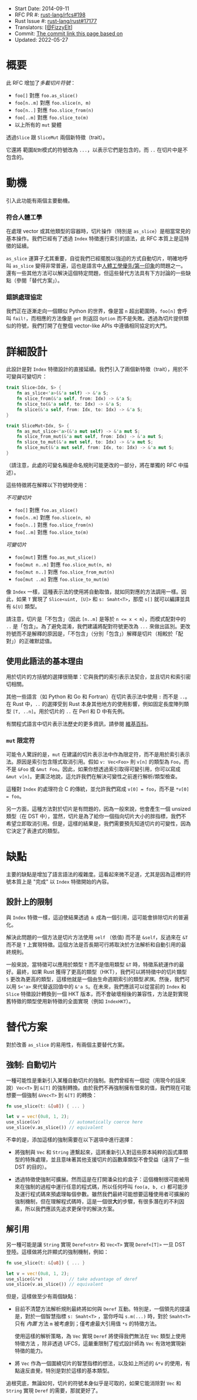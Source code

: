 - Start Date: 2014-09-11
- RFC PR #: [rust-lang/rfcs#198](https://github.com/rust-lang/rfcs/pull/198)
- Rust Issue #: [rust-lang/rust#17177](https://github.com/rust-lang/rust/issues/17177)
- Translators: [[@FizzyElt](https://github.com/FizzyElt)]
- Commit: [The commit link this page based on](https://github.com/rust-lang/rfcs/blob/4009b546172c558a1cfa0f39dd81c896312f73d5/text/0198-slice-notation.md)
- Updated: 2022-05-27

# 概要

此 RFC 增加了*多載切片符號*：

- `foo[]` 對應 `foo.as_slice()`
- `foo[n..m]` 對應 `foo.slice(n, m)`
- `foo[n..]` 對應 `foo.slice_from(n)`
- `foo[..m]` 對應 `foo.slice_to(m)`
- 以上所有的 `mut` 變體

透過`Slice` 跟 `SliceMut` 兩個新特徵（trait）。

它還將 範圍`配對`模式的符號改為 `...`，以表示它們是包含的，而 `..` 在切片中是不包含的。

# 動機

引入此功能有兩個主要動機。

### 符合人體工學

在處理 vector 或其他類型的容器時，切片操作（特別是 `as_slice`）是相當常見的基本操作。我們已經有了透過 `Index` 特徵進行索引的語法，此 RFC 本質上是這特徵的延續。

`as_slice` 運算子尤其重要，自從我們已經擺脫以強迫的方式自動切片，明確地呼叫 `as_slice` 變得非常普遍，這也是語言中[人體工學優先/第一印象](https://github.com/rust-lang/rust/issues/14983)的問題之一。還有一些其他方法可以解決這個特定問題，但這些替代方法具有下方討論的一些缺點（參閱「替代方案」）。

### 錯誤處理協定

我們正在逐漸走向一個類似 Python 的世界，像是當 `n` 超出範圍時，`foo[n]` 會呼叫 `fail!`，而相應的方法像是 `get` 則返回 `Option` 而不是失敗。透過為切片提供類似的符號，我們打開了在整個 vector-like APIs 中遵循相同協定的大門。

# 詳細設計

此設計是對 `Index` 特徵設計的直接延續。我們引入了兩個新特徵（trait），用於不可變與可變切片：

```rust
trait Slice<Idx, S> {
    fn as_slice<'a>(&'a self) -> &'a S;
    fn slice_from(&'a self, from: Idx) -> &'a S;
    fn slice_to(&'a self, to: Idx) -> &'a S;
    fn slice(&'a self, from: Idx, to: Idx) -> &'a S;
}

trait SliceMut<Idx, S> {
    fn as_mut_slice<'a>(&'a mut self) -> &'a mut S;
    fn slice_from_mut(&'a mut self, from: Idx) -> &'a mut S;
    fn slice_to_mut(&'a mut self, to: Idx) -> &'a mut S;
    fn slice_mut(&'a mut self, from: Idx, to: Idx) -> &'a mut S;
}
```

（請注意，此處的可變名稱是命名規則可能更改的一部分，將在單獨的 RFC 中描述）。

這些特徵將在解釋以下符號時使用：

*不可變切片*

- `foo[]` 對應 `foo.as_slice()`
- `foo[n..m]` 對應 `foo.slice(n, m)`
- `foo[n..]` 對應 `foo.slice_from(n)`
- `foo[..m]` 對應 `foo.slice_to(m)`

*可變切片*

- `foo[mut]` 對應 `foo.as_mut_slice()`
- `foo[mut n..m]` 對應 `foo.slice_mut(n, m)`
- `foo[mut n..]` 對應 `foo.slice_from_mut(n)`
- `foo[mut ..m]` 對應 `foo.slice_to_mut(m)`

像 `Index` 一樣，這種表示法的使用將自動取值，就如同對應的方法調用一樣。因此，如果 `T` 實現了 `Slice<uint, [U]>` 和 `s: Smaht<T>`，那麼 `s[]` 就可以編譯並具有 `&[U]` 類型。

請注意，切片是「不包含」（因此 `[n..m]` 是等於 `n <= x < m`），而模式配對中的 `..` 是「包含」。為了避免混淆，我們建議將配對符號更改為 `...` 來做出區別。更改符號而不是解釋的原因是，「不包含」（分別「包含」）解釋是切片（相較於「配對」）的正確默認值。

## 使用此語法的基本理由

用於切片的方括號的選擇很簡單：它與我們的索引表示法契合，並且切片和索引密切相關。

其他一些語言（如 Python 和 Go 和 Fortran）在切片表示法中使用 `:` 而不是 `..`。在 Rust 中，`..` 的選擇受到 Rust 本身其他地方的使用影響，例如固定長度陣列類型 `[T, ..n]`。用於切片的 `..` 在 Perl 和 D 中有先例。

有關程式語言中切片表示法歷史的更多資訊，請參閱 [維基百科](http://en.wikipedia.org/wiki/Array_slicing)。

### `mut` 限定符

可能令人驚訝的是，`mut` 在建議的切片表示法中作為限定符，而不是用於索引表示法。原因是索引包含隱式取消引用。假如 `v: Vec<Foo>` 則 `v[n]` 的類型為 `Foo`，而不是 `&Foo` 或 `&mut Foo`。因此，如果你想透過索引取得可變引用，你可以寫成 `&mut v[n]`。更廣泛地說，這允許我們在解決可變性之前進行解析/類型檢查。

這種對 `Index` 的處理符合 C 的傳統，並允許我們寫成 `v[0] = foo`，而不是 `*v[0] = foo`。

另一方面，這種方法對於切片是有問題的，因為一般來說，他會產生一個 unsized 類型（在 DST 中），當然，切片是為了給你一個指向切片大小的胖指標，我們不希望立即取消引用。但是，這樣的結果是，我們需要預先知道切片的可變性，因為它決定了表達式的類型。

# 缺點

主要的缺點是增加了語言語法的複雜度。這看起來微不足道，尤其是因為這裡的符號本質上是 "完成" 以 `Index` 特徵開始的內容。

## 設計上的限制

與 `Index` 特徵一樣，這迫使結果透過 `＆` 成為一個引用，這可能會排除切片的普遍化。

解決此問題的一個方法是切片方法使用 `self` （依值) 而不是 `&self`，反過來在 `&T` 而不是 `T` 上實現特徵。這個方法是否長期可行將取決於方法解析和自動引用的最終規則。

一般來說，當特徵可以應用於類型 `T` 而不是借用類型 `&T` 時，特徵系統運作的最好。最終，如果 Rust 獲得了更高的類型（HKT），我們可以將特徵中的切片類型 `S` 更改為更高的類型，這樣他就是一個由生命週期索引的類型*家族*。然後，我們可以用 `S<'a>` 來代替返回值中的 `&'a S`。在未來，我們應該可以從當前的 `Index` 和 `Slice` 特徵設計轉換到一個 HKT 版本，而不會破壞相後的兼容性，方法是對實現舊特徵的類型使用新特徵的全面實現（例如 `IndexHKT`）。

# 替代方案

對於改善 `as_slice` 的易用性，有兩個主要替代方案。

## 強制: 自動切片

一種可能性是重新引入某種自動切片的強制。我們曾經有一個從（用現今的話來說）`Vec<T>` 到 `&[T]` 的強制轉換。由於我們不再強制擁有借來的值，我們現在可能想要一個強制 `&Vec<T>` 到 `&[T]` 的轉換：  

```rust
fn use_slice(t: &[u8]) { ... }

let v = vec!(0u8, 1, 2);
use_slice(&v)           // automatically coerce here
use_slice(v.as_slice()) // equivalent
```

不幸的是，添加這樣的強制需要在以下選項中進行選擇：

* 將強制與 `Vec` 和 `String` 連繫起來，這將重新引入對這些原本純粹的函式庫類型的特殊處理，並且意味著其他支援切片的函數庫類型不會受益（違背了一些 DST 的目的）。

* 透過特徵使強制可擴展。然而這是在打開潘朵拉的盒子：這個機制很可能被用來在強制的過程中運行任意的程式碼，所以任何呼叫 `foo(a, b, c)` 都可能涉及運行程式碼來預處理每個參數。雖然我們最終可能想要這種使用者可擴展的強制機制，但在理解程式碼時，這是一個很**大**的步驟，有很多潛在的不利因素，所以我們應該先追求更保守的解決方案。

## 解引用

另一種可能是讓 `String` 實現 `Deref<str>` 和 `Vec<T>` 實現 `Deref<[T]>` 一旦 DST 登陸。這樣做將允許顯式的強制機制，例如：

```rust
fn use_slice(t: &[u8]) { ... }

let v = vec!(0u8, 1, 2);
use_slice(&*v)          // take advantage of deref
use_slice(v.as_slice()) // equivalent
```

但是，這樣做至少有兩個缺點：

* 目前不清楚方法解析規則最終將如何與 `Deref` 互動。特別是，一個領先的提議是，對於一個智慧指標 `s: Smaht<T>` ，當你呼叫 `s.m(...)` 時，對於 `Smaht<T>` 只有 *內置* 方法 `m` 被考慮到；僅考慮最大引用值 `*s` 的特徵方法。

  使用這樣的解析策略，為 `Vec` 實現 `Deref` 將使得我們無法在 `Vec` 類型上使用特徵方法 ，除非透過 UFCS，這嚴重限制了程式設計師為 `Vec` 有效地實現新特徵的能力。

* 將 `Vec` 作為一個圍繞切片的智慧指標的想法，以及如上所述的 `&*v` 的使用，有點違反直覺，特別是對於這樣的基本類型。

追根究底，無論如何，切片的符號本身似乎是可取的，如果它能消除對 `Vec` 和 `String` 實現 `Deref` 的需要，那就更好了。